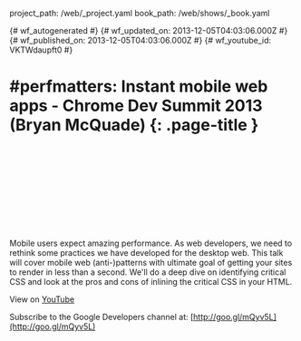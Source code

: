 project_path: /web/_project.yaml
book_path: /web/shows/_book.yaml

{# wf_autogenerated #}
{# wf_updated_on: 2013-12-05T04:03:06.000Z #}
{# wf_published_on: 2013-12-05T04:03:06.000Z #}
{# wf_youtube_id: VKTWdaupft0 #}

# #perfmatters: Instant mobile web apps - Chrome Dev Summit 2013 (Bryan McQuade) {: .page-title }


<div class="video-wrapper">
  <iframe class="devsite-embedded-youtube-video" data-video-id="VKTWdaupft0"
          data-autohide="1" data-showinfo="0" frameborder="0" allowfullscreen>
  </iframe>
</div>

Mobile users expect amazing performance. As web developers, we need to rethink some practices we have developed for the desktop web. This talk will cover mobile web (anti-)patterns with ultimate goal of getting your sites to render in less than a second. We&#x27;ll do a deep dive on identifying critical CSS and look at the pros and cons of inlining the critical CSS in your HTML.

View on [YouTube](https://youtu.be/VKTWdaupft0)

Subscribe to the Google Developers channel at: [http://goo.gl/mQyv5L](http://goo.gl/mQyv5L)
